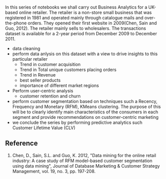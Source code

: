 In this series of notebooks we shall carry out Business Analytics for a UK-based online retailer. The retailer is a non-store small business that was registered in 1981 and operated mainly through catalogue mails and over-the-phone orders. They opened their first website in 2009(Chen, Sain and Guo, 2012). The retailer mainly sells to wholesalers. The transactions dataset is available for a 2-year period from December 2009 to December 2011.

- data cleaning
- perform data anlysis on this dataset with a view to drive insights to this particular retailer
    - Trend in customer acquisition
    - Trend in Total unique customers placing orders
    - Trend in Revenue
    - best seller products
    - importance of different market regions
- Perform user-centric analysis
    - customer retention and churn
- perform customer segmentation based on techniques such a Recency, Frequency and Monetary (RFM), KMeans clustering. The purpose of this will be to clearly identify main characteristics of the consumers in each segment and provide recommendations on customer-centric marketing
- we conclude the series by performing predictive analytics such Customer Lifetime Value (CLV)


## Reference
1. Chen, D., Sain, S.L. and Guo, K. 2012, "Data mining for the online retail industry: A case study of RFM model-based customer segmentation using data mining", Journal of Database Marketing & Customer Strategy Management, vol. 19, no. 3, pp. 197-208.  
